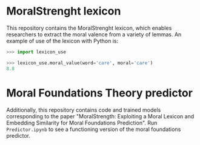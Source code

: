 # MoralStrenght lexicon

This repository contains the MoralStrenght lexicon, which enables researchers to extract the moral valence from a variety of lemmas.
An example of use of the lexicon with Python is:

```python
>>> import lexicon_use

>>> lexicon_use.moral_value(word='care', moral='care')
8.8
```


# Moral Foundations Theory predictor

Additionally, this repository contains code and trained models corresponding to the paper "MoralStrength: Exploiting a Moral Lexicon and Embedding Similarity for Moral Foundations Prediction".
Run `Predictor.ipynb` to see a functioning version of the moral foundations predictor.